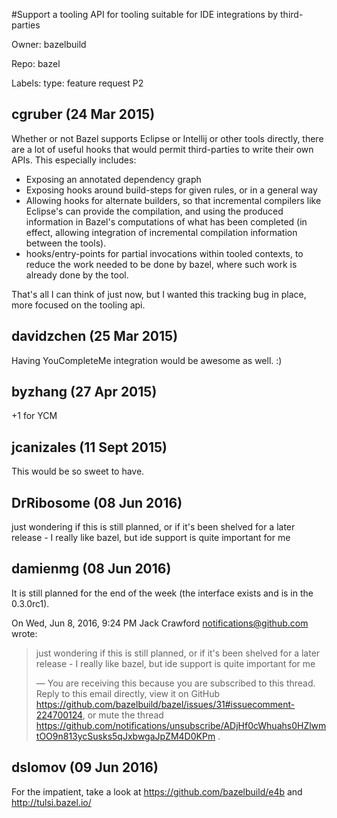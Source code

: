 #Support a tooling API for tooling suitable for IDE integrations by third-parties

Owner: bazelbuild

Repo: bazel

Labels: type: feature request P2 

## cgruber (24 Mar 2015)

Whether or not Bazel supports Eclipse or Intellij or other tools directly, there are a lot of useful hooks that would permit third-parties to write their own APIs.  This especially includes:
- Exposing an annotated dependency graph
- Exposing hooks around build-steps for given rules, or in a general way
- Allowing hooks for alternate builders, so that incremental compilers like Eclipse's can provide the compilation, and using the produced information in Bazel's computations of what has been completed (in effect, allowing integration of incremental compilation information between the tools).
- hooks/entry-points for partial invocations within tooled contexts, to reduce the work needed to be done by bazel, where such work is already done by the tool. 

That's all I can think of just now, but I wanted this tracking bug in place, more focused on the tooling api.


## davidzchen (25 Mar 2015)

Having YouCompleteMe integration would be awesome as well. :)


## byzhang (27 Apr 2015)

+1 for YCM


## jcanizales (11 Sept 2015)

This would be so sweet to have.


## DrRibosome (08 Jun 2016)

just wondering if this is still planned, or if it's been shelved for a later release - I really like bazel, but ide support is quite important for me


## damienmg (08 Jun 2016)

It is still planned for the end of the week (the interface  exists and is
in the 0.3.0rc1).

On Wed, Jun 8, 2016, 9:24 PM Jack Crawford notifications@github.com wrote:

> just wondering if this is still planned, or if it's been shelved for a
> later release - I really like bazel, but ide support is quite important for
> me
> 
> —
> You are receiving this because you are subscribed to this thread.
> Reply to this email directly, view it on GitHub
> https://github.com/bazelbuild/bazel/issues/31#issuecomment-224700124,
> or mute the thread
> https://github.com/notifications/unsubscribe/ADjHf0cWhuahs0HZlwmtOO9n813ycSusks5qJxbwgaJpZM4D0KPm
> .


## dslomov (09 Jun 2016)

For the impatient, take a look at https://github.com/bazelbuild/e4b and http://tulsi.bazel.io/


